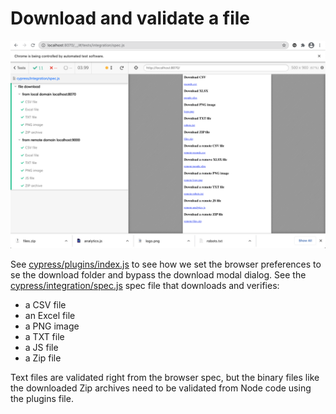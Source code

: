 # Download and validate a file

![File download in Chrome](images/chrome.png)

See [cypress/plugins/index.js](cypress/plugins/index.js) to see how we set the browser preferences to se the download folder and bypass the download modal dialog. See the [cypress/integration/spec.js](cypress/integration/spec.js) spec file that downloads and verifies:
- a CSV file
- an Excel file
- a PNG image
- a TXT file
- a JS file
- a Zip file


Text files are validated right from the browser spec, but the binary files like the downloaded Zip archives need to be validated from Node code using the plugins file.
